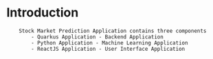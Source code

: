 #   Introduction
    
        Stock Market Prediction Application contains three components
            - Quarkus Application - Backend Application
            - Python Application - Machine Learning Application
            - ReactJS Application - User Interface Application
 